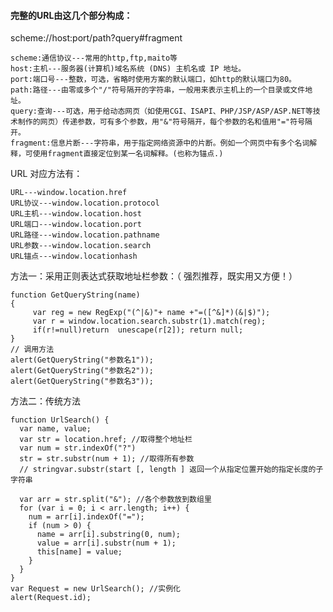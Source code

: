 #### 完整的URL由这几个部分构成：
scheme://host:port/path?query#fragment

    scheme:通信协议---常用的http,ftp,maito等
    host:主机---服务器(计算机)域名系统 (DNS) 主机名或 IP 地址。
    port:端口号---整数，可选，省略时使用方案的默认端口，如http的默认端口为80。
    path:路径---由零或多个"/"符号隔开的字符串，一般用来表示主机上的一个目录或文件地址。
    query:查询---可选，用于给动态网页（如使用CGI、ISAPI、PHP/JSP/ASP/ASP.NET等技术制作的网页）传递参数，可有多个参数，用"&"符号隔开，每个参数的名和值用"="符号隔开。
    fragment:信息片断---字符串，用于指定网络资源中的片断。例如一个网页中有多个名词解释，可使用fragment直接定位到某一名词解释。(也称为锚点.)

URL 对应方法有：

    URL---window.location.href
    URL协议---window.location.protocol
    URL主机---window.location.host
    URL端口---window.location.port
    URL路径---window.location.pathname
    URL参数---window.location.search
    URL锚点---window.locationhash

方法一：采用正则表达式获取地址栏参数：（ 强烈推荐，既实用又方便！）

    function GetQueryString(name)
    {
         var reg = new RegExp("(^|&)"+ name +"=([^&]*)(&|$)");
         var r = window.location.search.substr(1).match(reg);
         if(r!=null)return  unescape(r[2]); return null;
    }
    // 调用方法
    alert(GetQueryString("参数名1"));
    alert(GetQueryString("参数名2"));
    alert(GetQueryString("参数名3"));


方法二：传统方法

    function UrlSearch() {
      var name, value;
      var str = location.href; //取得整个地址栏
      var num = str.indexOf("?")
      str = str.substr(num + 1); //取得所有参数   
      // stringvar.substr(start [, length ] 返回一个从指定位置开始的指定长度的子字符串

      var arr = str.split("&"); //各个参数放到数组里
      for (var i = 0; i < arr.length; i++) {
        num = arr[i].indexOf("=");
        if (num > 0) {
          name = arr[i].substring(0, num);
          value = arr[i].substr(num + 1);
          this[name] = value;
        }
      }
    }
    var Request = new UrlSearch(); //实例化
    alert(Request.id);
